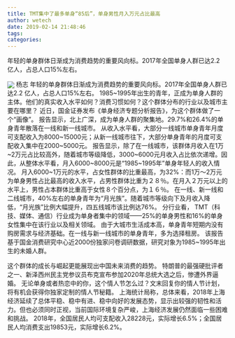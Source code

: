 ```yaml
---
title: TMT集中了最多单身“85后”，单身男性月入万元占比最高
author: wetech
date: 2019-02-14 21:48:46
tags: 
categories: 
---
```

年轻的单身群体日渐成为消费趋势的重要风向标。2017年全国单身人群已达2.2 亿人，占总人口15%左右。
<!-- more -->
<img align="center" border="0" src="https://imgcdn.yicai.com/uppics/images/2019/02/32d61987d91214eb9edc501cf3ba641c.jpg" />
杨志
年轻的单身群体日渐成为消费趋势的重要风向标。2017年全国单身人群已达2.2 亿人，占总人口15%左右。
1985~1995年出生的青年，正成为单身人群的主体。他们的真实收入水平如何？消费习惯如何？这个群体分布的行业以及城市主要在哪里？
近日，国金证券发布《单身经济专题分析报告》，为这个群体做了一个“画像”。
报告显示，北上广深，成为单身人群的聚集地。29.7%和26.4%的单身青年散落在一线和新一线城市。
从收入水平看，大部分一线城市单身青年月度可支配收入为8000~15000元；从新一线城市往下，大部分单身青年的月度可支配收入集中在2000~5000元。
报告显示，除了在一线城市，该群体月收入在1万~2万元占比较高外，随着城市等级降低，3000~6000元月收入占比依次递增。因此，从整体水平看，月入6000~8000元是“1985~1995年”单身年轻人的收入情况。
月入6000~1万元的水平，占女性群体的比重最高，为32%：而1万～2万元为单身男性占比最高的收入水平，占男性群体比重为２８％。在月入２万元以上的水平上，男性占本群体比重高于女性８个百分点，为１６％。
在一线、新一线和二线城市，40%左右的单身青年为“月光族”。随着城市等级向下及月收入降低，“月光族”比例大幅提升，四五线城市该比例达76%。
分行业看， TMT（科技、媒体、通信）行业成为单身者集中的领域——25%的单身男性和16%的单身女性集中在该行业以及相关领域。
由于大城市生活成本高，单身青年短期内没有购房需求与经济基础。在一线与新一线城市的单身青年，多为选择租房。
该报告基于国金消费研究中心近2000份独家问卷调研数据，研究对象为1985~1995年出生的未婚人群。
 
 
这个群体的成长与崛起更能展现出中国未来消费的趋势。
特朗普的最强硬批评者之一、新泽西州民主党参议员布克宣布参加2020年总统大选之后，惨遭外界逼婚。
无论单身或者热恋中的你，这个情人节怎么过？文末回复你的情人节计划，将有机会获得你独家定制的情人节秘籍。
上海统计局称，总体来看，2018年上海经济延续了总体平稳、稳中有进、稳中向好的发展态势，显示出较强的韧性和活力。但也必须同时正视，当前国际环境复杂严峻，上海经济发展仍然面临一些困难和挑战。
2018年，全国居民人均可支配收入28228元，实际增长6.5%；全国居民人均消费支出19853元，实际增长6.2%。
